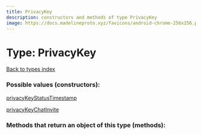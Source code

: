 ```yaml
---
title: PrivacyKey
description: constructors and methods of type PrivacyKey
image: https://docs.madelineproto.xyz/favicons/android-chrome-256x256.png
---
```

# Type: PrivacyKey  
[Back to types index](index.md)



### Possible values (constructors):

[privacyKeyStatusTimestamp](../constructors/privacyKeyStatusTimestamp.md)  

[privacyKeyChatInvite](../constructors/privacyKeyChatInvite.md)  



### Methods that return an object of this type (methods):



